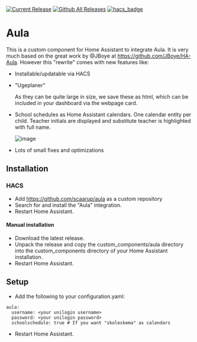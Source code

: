 [![Current Release](https://img.shields.io/github/release/scaarup/aula/all.svg?style=plastic)](https://github.com/scaarup/aula/releases) [![Github All Releases](https://img.shields.io/github/downloads/scaarup/aula/total.svg?style=plastic)](https://github.com/scaarup/aula/releases) [![hacs_badge](https://img.shields.io/badge/HACS-Custom-41BDF5.svg?style=plastic)](https://github.com/scaarup/aula)

# Aula

This is a custom component for Home Assistant to integrate Aula. It is very much based on the great work by @JBoye at https://github.com/JBoye/HA-Aula. However this "rewrite" comes with new features like:

- Installable/updatable via HACS
- "Ugeplaner"
  
  As they can be quite large in size, we save these as html, which can be included in your dashboard via the webpage card.
- School schedules as Home Assistant calendars. 
One calendar entity per child. Teacher initials are displayed and substitute teacher is highlighted with full name.

   ![image](https://user-images.githubusercontent.com/8055470/199254249-3bf441bc-7dce-4f5d-a809-d119d20a7b2b.png)
- Lots of small fixes and optimizations

## Installation

### HACS

- Add https://github.com/scaarup/aula as a custom repository
- Search for and install the "Aula" integration.
- Restart Home Assistant.

#### Manual installation

- Download the latest release.
- Unpack the release and copy the custom_components/aula directory into the custom_components directory of your Home Assistant installation.
- Restart Home Assistant.

## Setup

- Add the following to your configuration.yaml:

```
aula:
  username: <your unilogin username>
  password: <your unilogin password>
  schoolschedule: true # If you want "skoleskema" as calendars
```

- Restart Home Assistant.
